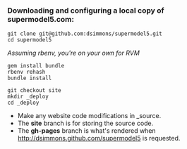 ### Downloading and configuring a local copy of supermodel5.com:

    git clone git@github.com:dsimmons/supermodel5.git
	cd supermodel5

*Assuming rbenv, you're on your own for RVM*

	gem install bundle
	rbenv rehash
	bundle install

	git checkout site
	mkdir _deploy
	cd _deploy
	

- Make any website code modifications in \_source.
- The **site** branch is for storing the source code.
- The **gh-pages** branch is what's rendered when http://dsimmons.github.com/supermodel5 is requested.
